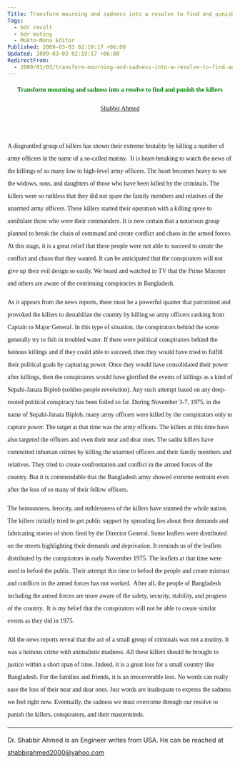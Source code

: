 ```yaml
---
Title: Transform mourning and sadness into a resolve to find and punish the killers
Tags:
  - bdr revolt
  - bdr mutiny
  - Mukto-Mona Editor
Published: 2009-03-03 02:19:17 +06:00
Updated: 2009-03-03 02:19:17 +06:00
RedirectFrom:
  - 2009/03/03/transform-mourning-and-sadness-into-a-resolve-to-find-and-punish-the-killers/
---
```


<p style="line-height: 200%;" align="center"><strong><span style="color: #008000; font-family: Verdana;">Transform mourning and sadness into a resolve to find and punish the killers</span></strong></p>
<p style="line-height: 200%;" align="center"><span style="color: #000080; font-family: Verdana;"><a href="https://muktomona.com/Articles/shabbir/index.htm">Shabbir Ahmed</a></span></p>

<div id="wrapper">
<div id="highlands">
<div id="column1">
<div id="post-323" class="post">
<div class="entry">
<p style="line-height: 200%;"> </p>
<p style="line-height: 200%;"><span style="font-family: Verdana;">A disgruntled group of killers has shown their extreme brutality by killing a number of army officers in the name of a so-called mutiny.  It is heart-breaking to watch the news of the killings of so many low to high-level army officers. The heart becomes heavy to see the widows, sons, and daughters of those who have been killed by the criminals. The killers were so ruthless that they did not spare the family members and relatives of the unarmed army officers. These killers started their operation with a killing spree to annihilate those who were their commanders. It is now certain that a notorious group planned to break the chain of command and create conflict and chaos in the armed forces. At this stage, it is a great relief that these people were not able to succeed to create the conflict and chaos that they wanted. It can be anticipated that the conspirators will not give up their evil design so easily. We heard and watched in TV that the Prime Minister and others are aware of the continuing conspiracies in Bangladesh.</span></p>
<p style="line-height: 200%;"><span style="font-family: Verdana;">As it appears from the news reports, there must be a powerful quarter that patronized and provoked the killers to destabilize the country by killing so army officers ranking from Captain to Major General. In this type of situation, the conspirators behind the scene generally try to fish in troubled water. If there were political conspirators behind the heinous killings and if they could able to succeed, then they would have tried to fulfill their political goals by capturing power. Once they would have consolidated their power after killings, then the conspirators would have glorified the events of killings as a kind of Sepahi-Janata Biplob (soldier-people revolution). Any such attempt based on any deep-rooted political conspiracy has been foiled so far. During November 3-7, 1975, in the name of Sepahi-Janata Biplob, many army officers were killed by the conspirators only to capture power. The target at that time was the army officers. The killers at this time have also targeted the officers and even their near and dear ones. The sadist killers have committed inhuman crimes by killing the unarmed officers and their family members and relatives. They tried to create confrontation and conflict in the armed forces of the country. But it is commendable that the Bangladesh army showed extreme restraint even after the loss of so many of their fellow officers.</span></p>
<p style="line-height: 200%;"><span style="font-family: Verdana;">The heinousness, ferocity, and ruthlessness of the killers have stunned the whole nation. The killers initially tried to get public support by spreading lies about their demands and fabricating stories of shots fired by the Director General. Some leaflets were distributed on the streets highlighting their demands and deprivation. It reminds us of the leaflets distributed by the conspirators in early November 1975. The leaflets at that time were used to befool the public. Their attempt this time to befool the people and create mistrust and conflicts in the armed forces has not worked.  After all, the people of Bangladesh including the armed forces are more aware of the safety, security, stability, and progress of the country.  It is my belief that the conspirators will not be able to create similar events as they did in 1975.</span></p>
<p style="line-height: 200%;"><span style="font-family: Verdana;">All the news reports reveal that the act of a small group of criminals was not a mutiny. It was a heinous crime with animalistic madness. All these killers should be brought to justice within a short span of time. Indeed, it is a great loss for a small country like Bangladesh. For the families and friends, it is an irrecoverable loss. No words can really ease the loss of their near and dear ones. Just words are inadequate to express the sadness we feel right now. Eventually, the sadness we must overcome through our resolve to punish the killers, conspirators, and their masterminds.</span></p>

<hr />
<p style="line-height: 200%;">Dr. Shabbir Ahmed is an Engineer writes from USA. He can be reached at <a href="mailto:shabbirahmed2000@yahoo.com">shabbirahmed2000@yahoo.com</a></p>
<p style="line-height: 200%;"> </p>

</div>
</div>
</div>
</div>
</div>
